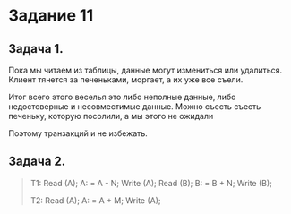 # Задание 11
 ## Задача 1.

Пока мы читаем из таблицы, данные могут измениться или удалиться. Клиент тянется за печеньками, моргает, а их уже все съели.

Итог всего этого веселья это либо неполные данные, либо недостоверные и несовместимые данные. Можно съесть съесть печеньку, которую посолили, а мы этого не ожидали

Поэтому транзакций и не избежать. 
 ## Задача 2.

> T1: Read (A); A: = A - N; Write (A); Read (B); B: = B + N; Write (B);
> 
> T2: Read (A); A: = A + M; Write (A);
